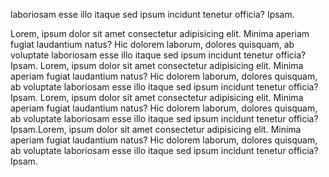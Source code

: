 laboriosam esse illo itaque sed ipsum incidunt tenetur officia? Ipsam.

Lorem, ipsum dolor sit amet consectetur adipisicing elit. Minima aperiam fugiat laudantium natus? Hic dolorem laborum, dolores quisquam, ab voluptate laboriosam esse illo itaque sed ipsum incidunt tenetur officia? Ipsam.
Lorem, ipsum dolor sit amet consectetur adipisicing elit. Minima aperiam fugiat laudantium natus? Hic dolorem laborum, dolores quisquam, ab voluptate laboriosam esse illo itaque sed ipsum incidunt tenetur officia? Ipsam.
Lorem, ipsum dolor sit amet consectetur adipisicing elit. Minima aperiam fugiat laudantium natus? Hic dolorem laborum, dolores quisquam, ab voluptate laboriosam esse illo itaque sed ipsum incidunt tenetur officia? Ipsam.Lorem, ipsum dolor sit amet consectetur adipisicing elit. Minima aperiam fugiat laudantium natus? Hic dolorem laborum, dolores quisquam, ab voluptate laboriosam esse illo itaque sed ipsum incidunt tenetur officia? Ipsam.
